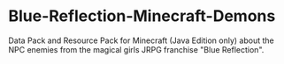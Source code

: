 # Blue-Reflection-Minecraft-Demons
Data Pack and Resource Pack for Minecraft (Java Edition only) about the NPC enemies from the magical girls JRPG franchise "Blue Reflection".
